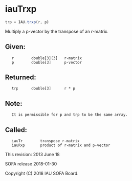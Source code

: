 # iauTrxp

```js
trp = IAU.trxp(r, p)
```

Multiply a p-vector by the transpose of an r-matrix.

## Given:
```
   r        double[3][3]   r-matrix
   p        double[3]      p-vector
```

## Returned:
```
   trp      double[3]      r * p
```

## Note:
```
   It is permissible for p and trp to be the same array.
```

## Called:
```
   iauTr        transpose r-matrix
   iauRxp       product of r-matrix and p-vector
```

This revision:  2013 June 18

SOFA release 2018-01-30

Copyright (C) 2018 IAU SOFA Board.